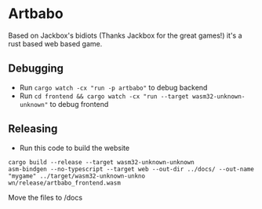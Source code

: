 # Artbabo

Based on Jackbox's bidiots (Thanks Jackbox for the great games!) it's a rust based web based game.

## Debugging

- Run `cargo watch -cx "run -p artbabo"` to debug backend
- Run `cd frontend && cargo watch -cx "run --target wasm32-unknown-unknown"` to debug frontend

## Releasing

- Run this code to build the website

```
cargo build --release --target wasm32-unknown-unknown
asm-bindgen --no-typescript --target web --out-dir ../docs/ --out-name "mygame" ../target/wasm32-unknown-unkno
wn/release/artbabo_frontend.wasm
```

Move the files to /docs
